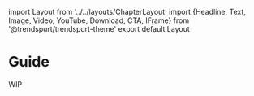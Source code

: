 import Layout from '../../layouts/ChapterLayout'
import {Headline, Text, Image, Video, YouTube, Download, CTA, IFrame} from '@trendspurt/trendspurt-theme'
export default Layout




# Guide

WIP
